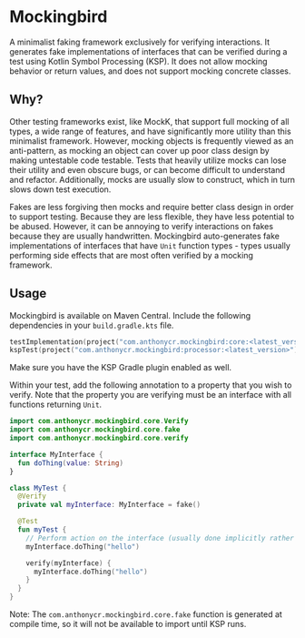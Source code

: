 # Mockingbird

A minimalist faking framework exclusively for verifying interactions. It generates fake
implementations of interfaces that can be verified during a test using Kotlin Symbol Processing
(KSP). It does not allow mocking behavior or return values, and does not support mocking concrete
classes.

## Why?

Other testing frameworks exist, like MockK, that support full mocking of all types, a wide range of
features, and have significantly more utility than this minimalist framework. However, mocking
objects is frequently viewed as an anti-pattern, as mocking an object can cover up poor class design
by making untestable code testable. Tests that heavily utilize mocks can lose their utility and even
obscure bugs, or can become difficult to understand and refactor. Additionally, mocks are usually
slow to construct, which in turn slows down test execution.

Fakes are less forgiving then mocks and require better class design in order to support testing.
Because they are less flexible, they have less potential to be abused. However, it can be annoying
to verify interactions on fakes because they are usually handwritten. Mockingbird auto-generates
fake implementations of interfaces that have `Unit` function types - types usually performing side
effects that are most often verified by a mocking framework.

## Usage

Mockingbird is available on Maven Central. Include the following dependencies in your
`build.gradle.kts` file.

```kotlin
testImplementation(project("com.anthonycr.mockingbird:core:<latest_version>")
kspTest(project("com.anthonycr.mockingbird:processor:<latest_version>"))
```

Make sure you have the KSP Gradle plugin enabled as well.

Within your test, add the following annotation to a property that you wish to verify. Note that the
property you are verifying must be an interface with all functions returning `Unit`.

```kotlin
import com.anthonycr.mockingbird.core.Verify
import com.anthonycr.mockingbird.core.fake
import com.anthonycr.mockingbird.core.verify

interface MyInterface {
  fun doThing(value: String)
}

class MyTest {
  @Verify
  private val myInterface: MyInterface = fake()

  @Test
  fun myTest {
    // Perform action on the interface (usually done implicitly rather than explicitly)
    myInterface.doThing("hello")

    verify(myInterface) {
      myInterface.doThing("hello")
    }
  }
}
```

Note: The `com.anthonycr.mockingbird.core.fake` function is generated at compile time, so it will not be
available to import until KSP runs.
